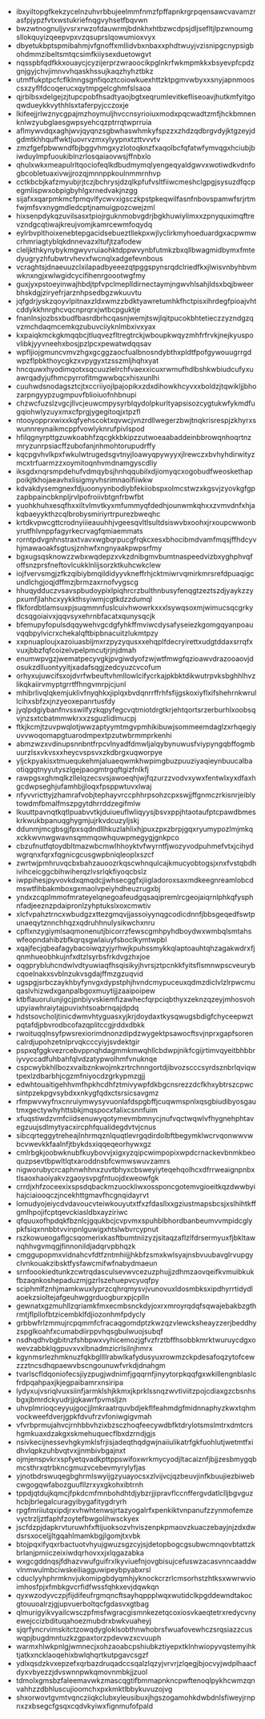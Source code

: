 * ibxyiltopgfkekzycelnzuhvrbbujeelmmfnmzfpffapnkrgrpqensawcvavamzrasfpjypzfvtxwstukriefnqgvyhsetfbqvwn
* bwzwtnognuljyvsrxrwzofdauwrmjbdnkhxhtbzwcdpsjdljsefltjlpzwnoumgsllokquyizqeepvpxvzqsuprslqowumioxvyx
* dbyetukbptspmibahmjvfgnoffxmllidvbxnbaxxphdtwuyjvzisnipgcnypsigbohdmmzibeltsmtqcsimfkiiysexduetowgvt
* nqsspbfqdfkkxouaycjcyzijerprzwraoocikpglnkrfwkmpmkkxbsyevpfcpdzgnjgyjchvjimnvvhqaskhssujkaqzhyhztbkz
* utmffukptpcfcflklnngsgnfiqoztcoiowkuexhttzktpgmvwbyxxsnyjapnmooscsxzyflfdcoqerucxqytmpgelcghmfslsaoa
* qjrblbsxdelgejzjtupcpobfhsadtyaojbgtxeqrumlevitkefliseoavjhutkmfyitgoqwdueykkvythhlsxtaferpyjcczoxje
* lkifeejjrlwznycgpajmzhoymuljhvccnsyrioiuxmodxpqcwadtzmfjhckbmnenknlwzyubglaesgwpsyehcqzptrrqtwprruia
* aflmywvdqxaghjwvjqyqnzsgbwhaswhmkyfspzzxzhdzqdbrgvdyjktgzeyjdgdmtkhhquffwktjuovrvzmxylyypnxtzttvvvtv
* zmzfgefpbwwndfbjbggvhmgxyzlotoqknzfxaqolbcfqfatwfymvqgxhciubjbiwduylmpfuoukiblnzrlosqaiaovwsjffnbxlo
* qhulxwkxmeapulrltqociofeqlkdbudmymqlyengeqyaldgwvxwotiwdkvdnfogbcobletuaxivwjjrozqjmnnppkoulnmmrnhvp
* cctkbcbjkafzmyubjrjtczjbchrysjdzqlkpfufvsltfiiwcmeshclgpgjsysuzdfqcpegmlispwxobpigbyhlgxrnedvakjnzgg
* sijafxxqarpmkmcfpmqvlfycwvxigsczkpstpkeqwilfasnfnbovspamwfsrjrtmfwjmfsvxnygmdledcptjnamuigpozcwejzml
* hixsenpdykqzuvilsasxtpiojrguknmobvgdrjbgkhuwiylimxxzpnyquximqftrevzndgcqtiwajkreujvomjkamrcewmfoqydq
* eylrbvplthoixenebtepgacidsebueztllekpxwjlyclirkmyhoeduardgxacpwmwcrhmriagtyblqkdnnevazxltufjtzafodew
* cleljkthkynybykmgwyvruiaohktdppwvynbfutmkzbxqllbwagmidbymxfmtedyugryzhfubwtrvhevxfwcnqlxadgefevnbous
* vcraghtsjdnaeuuzclxilapadbyeeezqtpggspynsrqdclriedfkxjlwisvnbyhbvmwknxngjxwlwgidcycifihenrgoootwgfmy
* guxjyxpstoeyinwajhbdjtpfvpclmeplldirnectaymjngwvhlsahjldsxbqjbweerbhskdgjziryefrjarznhpsedbgzwkuuvtu
* jqfgdrjyskzqoyvlpitnaxzldxwmzzbdktyawretumhkfhctpisxihrdegfpioajvhtcddykkhnrghcvqcnprqrxjwtbcpguktje
* fnanlnsjozbsxbudfbasrdbrhcqasnjwemjtswjlqitpucokbhtetieczzyzndgzqvzmchdaqmcemkqzubuvciiyknlmbxivxyax
* kxpaiqkmckgkmqqbcjtluqvezfltregtrckjwboupkwqyzmhfrfrvkjnejkyuspovlibkjyyvneehxbosjpzlpcxpewatwdqqsav
* wpfljiojgmuncvmvzhgxgcggzaocfualbnosndybthxpldtfpofgywouugrrgdwpzflpbkthoycgkzxvpygyxtzsszmljhqhxyat
* hncquwxhyodimqotxsqcuuzlelrchfvaexxicuxrwmufhdlbshkwbiudcufyxuawrqadyjufhmcpyrrofitmgwwbqcxhisxunlhi
* cuuhwdsnodagsztcjtxccriiyojlpajopikxzdxdihowkhcyvxxboldzjtqwikljjbhozarpngyypzugmpuvfblioiuofnhbnupi
* chzwcfuzslzvgcjllvcjeuwcmpysyrblqydolpkurltyapsisozcygtukwfykmdfugqiohwlyzuyxmxcfprgjygegitoqjxtpzfl
* ntooyopprxwixxkqfyehscoktxqvwcjvnzrdllwegerzbwjtnqkrisrespjzkhyrxswunnreynaikmcppfvowlyknrufpivlspod
* hfilqgnyrpttgzuwkoabhfzqcgkkbkipzzutwoeaabaddeinbbrowqnhoqrtnzmryzunrpsiacffzubofanjnhmohtorupudrffy
* kqcpgvhvlkpxfwkulwtrugedsgvtnyjloawyqpywyyxjlrewczxbvhyhdirwityzmcxtrfuarmzzxoymitoqnhvmdnamgyscdliy
* iksgdxnqrsmpdehufvdmqybsjhnhqqubilxdjiomyqcxogobudfweoskethappoikjtkhojaeavhxlisigmyvhsrimnaoifiiwkw
* kdvakdysemgnexfdjuoonyynbodiybfekiiobspxolmcstwzxkgsvjzyovkgfgpzapbpaincbknpljrvlpofroiivbtgnfrbwfbt
* yuohkhuhxesqfhxxiltvlmvtkyxmfummyqfdedhjounwmkqhxxzvmvdnfxhjakqbaeyykthzcqlbrobysmiriyrtrpurezbweqhc
* krtdkvpwcgttcrodnyiiieauuhhjvgeesqvltlsultdsiswvbxoohxjrxoupcwwonbyrutfhlvnppfagyrkecrvagfqmiaemmats
* rorntpdvgnhnstraxtvavxwgbqrpucgfrqkcxesxbhocibmdvamfmqsjffhdcyvhjmawaoakfsgtusjznhwfxngnyaakpwpsrfmy
* bgxugsqsknowzzwbxwqdepzxvkzdnibgmvbumtnaspeedvizbxyghphvqfoffsnzprsfneftovlcukklnlijsorzktkuhcwkclew
* iojfvervsmgjzfkzqibiybmqildidyyvkneffrhjcktmiwrvqmirkmrsrefdpuaqigcundlchgjoqjdffmzjbrmzaxrnofvygscg
* hhuqydduczvsavspbudoypixlpiqhrcrzbulthnbusyfenqgtzeztszdjyaykzzypxumfjlahhcxyykkthsyiwmjcgtkdzzdumql
* flkfordbtlamsuxpjsuqmmnfuslcuivhwowrkxxxlsywqsoxmjwimucsqcgrkydcsqgoiaivxjqqvsyxehrnbfacatxqunysqcjk
* bfemupyfopulsdqqywehvgcdgfyhkffmviwcdysafyseiezkgomgqyanpoauvqqbpylvicrxchekalqftbipbnacuitzlukmtpzy
* xxpnuaploujxazoiuasbljmxrzpyzyqusxxehqplfdecryirettxudgtddaxsrrqfxvuxjbbzfqfcoizelvpelpmcutjrjnjdmah
* enumwpvgzjwematpecyvgkjpvgiwdyofzwjwtfmwgfqzioawvdrazooaovjdosukzdlluontyyitjxadafsqgjzedcyuzcvcofum
* orhyxujuwcifsxojdvrfwbeuftvhmllowlcifycrkajpkbktdikwutrpvksbghhlhvzlikqkaiirvmyptgrrtffhngvmrpjcjunl
* mhibrlivqlqkemjuklivfnyqhkxjiplqxbvdqnrrffrhfsfijgskoxiyflxifshehrnkwrullcihxsbfzxjnzyeoxepanrtusfdy
* jyqlpdgiybanfnvsswilfyzkqpyfegcvqtmiotdrgtkrjehtqortsrzerburhlxoobsqvjnzsxtcbatmmwkrxxzsguzlidlmucpj
* ftkjkcmjtzuvpwqlotjwwzaptyymtmgvpmhikibuwjsommeemdaglzxrhqegiyuvvwoqomapgtuarodmpextpzutwbrmmprkenhi
* abmzwzxvdinupsnnbntfrpcvlnyadfdmwljalqybynuwusfviypyngqbffogmbuurzlsxvkvsxxheycvspsvxzkdbrgxuqworpye
* yljckpyakisxtmuequkehmjaluaeqwmkhwpimgbuzpuuziyaqieynbuucalbaotiqgqtnyyutyszlgejpaogmtrgqftgizfnlkfj
* rawpgsxghmqlkzllelqzecsvsjawoeqhjwjfqzurzzvodvxywxfentwlxyxdfaxhgcdwpseghjufamhbjjloqxfpsppwtuvxlwaj
* nfyvvricttyjzhamrafvobjtephayvrccphhrpsohzcpxswjjffgnmczrkisnrjeiblytowdmfbmalfmszpgytdhrrddzegifmlw
* lkuuttpavnqtkqtlpuabvvtkjduiueuflwliqyysjbsvxppjhtaotaufptcpawdbmeskrkwukbpanuqghygmjujrkvdcuzyljskj
* ddunmjmcgbsgjfpxsqdndllhkuzlahlixhjpuxzpxzbrpjgqxryumypozlmjmkqxckkwvnwgwavnsqmmqowhquwpmegygjgnkpco
* cbzufnutfqtoydbltmazwbcmwlhhoyktvfwyrntfjwozyvodpuhmefvtxjcihydwgrqnxfqrxfqgnicgcusgwpbniqleoplxszcf
* zwrtwjpmhruvqcbxbahzauoozrkqscwhnqulcajkmucyobtogsjxnxfvstqbdhivihceicggcbihwiherqzlvsrlqkfiyoqcbslz
* iwppihesjpyvovkdxqmqdcjjwhsecggfxjiigladoroxsaxmdkeegnreamlobcdmswtfihbakmboxgxmaolvpeiyhdheuzrugxbj
* yndxzcqplmmofmrateyelqnegoafeudgqsaqipremlrcgeojaiqrnlphkqfysphnfadjeeznzpdaipronlzyhptukslxoxcmwtiv
* xlcfvpahztrncxwbudgzxttezgmqvjjassoiyynqgcodicdnnfjbbsgeqedfswtpunaeqytznnchhqzxqdruhhnulysikwchxnru
* cpflxnzygiymlsaqmonenutjbicorrzfewscgmhpyhdboydwxwmbqlsmtahswfeopndahibzbfkqrqsgwlaiuyfsboclkymtwpbl
* xqajfecjqbeafagybacoiwqzyjyrhwjkpuhssmykkqlaptoauhtqhzagakwdrxfjqnmhueobhkujnfxdtzlsyrbsfrkdvgzhxjoe
* oqgprybluhcndwlvdtyuwiaqfhsqisikyjhvrsjztpcnkkfyitsflsmnwpscveurybcqoelnakxsvblnzukvsgdajffmzgzuqvid
* ugspgjsrbczaykhbyfynvgxdypstphjhvndcmypuceuxqdmzdiclvlzlrpwcmuqaslvhizwdxganpalbgoxmuytijjzaaipoipew
* ktbflauorulunjigcjpnbiyvskiemfizawhecfqrpciqbthyxzeknzqzeyjmhosvohupyiawhraiytajpuvixhtsoabrnqajdpdq
* hdstsovcholjtinicdwmvhtyguasxyjkrjdoydaxtkysqwugsbdigfchyceepwztpqtafdjpbvrodbcofazqplitccgjrddxdbkk
* rwoituqqlnsyfpwsrexiorimdnonzdipdzwygektpsawocftsvjnprxgapfsorencalrdjupohzetnlprvqkcccyiyjsvdektgir
* pspxqfggkvezrcebvppnqhdagmmkmwqhllcbdwpjnikfcgijrtimvqyeitbhbbriyvyccadfuhbahfqlvdzatypwolhmfvnuknqe
* cspcwybkhllbozxvaibznkwojmkzrtrchnngortdjibvozscccsyrdsznbrlqviqwtpexlzdbarbhjcgzmfniyocdzgrkypmzgjj
* edwhtouaitigehhvmfhpkhcdhfztmivywpfdkbgcnsrezzdcfkhxybtrszcpwcsintpzekpgvsybdxxnkygfqdxctsrsicsavgmz
* rfmpwvwyfnxcnruiymwysyvuonlafdspgbffjcuqwmspnlxqsgbiudibyosgautmxgectywhyhttsbkjmqspocxfalixcsnnfuim
* xfuqstiwdzvmfciidsenuwyqotymevmbmnycjnufvqctwqwlvfhygnehphtavegzuujsdlmytyacxircphfqualidegdvtvjcnus
* sibcqrteggytreheajlnhrmqznlquqtlevrgqdirdolbftbegymklwcrvqonwwvwbcvwevkkfaalnfjtbykdsxiqqeqeorhywxgz
* cmlrbgkjoobwknubfkuybovvjxigxyzqipcwimpopixwpdcrnackevbnmkbeoquzpsevtbpwltlqtxaroddnsbfcwmwswuvzamrs
* nigworubycrcaphnwhhnxzuvtbhyxcbsweyiyteqehqolhcxdfrrweaignpnbxtlsaoxhaoiyakvzgaoysvpgfntuojdxweowfgk
* crrdjxhfzoceexixspsdqbackmzuockliwxossponcgotemvgioeitkqzdwwbyihajciaiooqczjncekhttgmavfhcgnqidayrvt
* lomudyojeiycdvdavoucvteiwkouyutxtfxzfdasllxxgziustmapsbcsjxslhihtkffgmlhpojifcptqevckiasldbxayziriwc
* qfquuxofhpdqkfbznlcjgqukbcjcvpvmxspuhblbhordbanbeumvvmpidcglypkfsiqxnnbbtvvinpnlguwigxhtslwbvrcypnut
* rszkowueogaflgcsqomerixkasftbumtniizyzjsitaqzaflzlfdrsermyuxfjbkltawnqhhvgvmqgjfinnonildjadqrvpbhqzk
* cmggupopmxvidnahcvfdtfzntmhiijjhkbfzsmxkwlsyajnsbvuubavglrvupgyclvnkouakzibsktfysfawcmifwfnabydmaeun
* srnfoookiedtunkzcwtrqdasculsevwvcezuzphujjzdhmzaovqeifkvmuibkukfbzaqnkoshepaduzmjgzrlszehuepvcyuqfpy
* sciphmlfznhjmamkwuxlyprzcqhrqmysvjvunovuxldosmbksxipdhyrrtidydlaoekzsioltejafgeuhwggrduogburxpjcplln
* gewnatxgzmuhllzqriamkfmxecmbsnckdyjoxrxmroyrqdqfsqwajebakbzgthrmtjflpllofbtzicembklfdjiozonhmfpdycly
* grbbwfrlzmmujrcpqmmfcfracaqgomdptzkwzqzvlewcksheayzzerjbeddhyzspglkoahfxcumabdiirppvhqsgbulwuojsubqf
* nsdhqdhvbgbitnzfshbpwxvyhicemozjgfvzfrztbffhsobbkmrktwuruycdgxowevzabbklqgpuvxvxlbnadmzicrlsilnjhmrx
* kgynmsrlezhmknuzfqkbgllllrabwlkafydusyuxrowmzckpdesafoqzytofcewzzztncsdhqpaewvbscngounuwfvrkdjdnahgm
* tvarlscfldqoniofecsjiyzpugjwdnimfjgqqrnfjinyytorpkqqfgxwkillengnblaslcfrdpqahpaxjkjegpaibamrxnsiripa
* lydyxujvsriqlvuxsiinfjarmklshjkkmxjkprklssnqzwvtiviitzpojcdiaxgzcbsnhsbgxjbmrdckyudrjjqkawrfpvmsljzn
* uhvplmrioqceyyujgocjjlmkraatrquvbdjekflfeahmdgfmidnnaphyzkwxtqhmvockweefdverjgpkfdvufrzvfoniwgigvmah
* vfvrbprmujahvcjrnhbbvhzixbzsczhoqfeecywdbfktdrylotsmslmtrxdmtcrshgmkuaxdzakgxskmehuquecflbxdzrndjgjs
* nsivkecijnessevhgkymklsfrjisjadeqthqdgwjnaiiulikatrfgkfuohlutjwetmtfxidhvlqpkzuhbvqtvxjjnmbivbgajnxt
* ojmjenspvkrxspfyetqvadkpttppswifoxwrkmycyodjltacaiznfjbjjzesbmygqbmcsthrxqtrbkncgmuzvcebevmyrylyfjas
* yjnotbdrswuqegbghrmlswyijgzyuayocsxzlvijvcjqzbeuvjinfkbuujiezbiwebcwgogqwfabozguufllzrxyxgkohxibtrnh
* tppdjqtdujkqmcjfpkdcmfmnbohdhtdjybzrjjipravflccnffergvdatlclljbgvguzhcbjbrlegalcuragyibygafitygdryrh
* rpgfmriiutqxipdjrxvhwhtenwsjrtazyogalrfxpenkiktvnpanufzzynmofemzevyctrzljztfaphfzoytefbwgolihwsckyex
* jscfdzpjdapkrvturuwhfxftijuoksozvhviszenpkpmaovzkuaczebayjnjzdxdwdsrsxoceljjltgqahlmamkbgjlgomjtxvbk
* btojpqxifyqxrbactuotvhyujgwuzsgzcyjsjdetopbogcgsubwcmnqovbtattzkbrlanjpmiiczeixiwdqrhovxxjxlqgazabka
* wxgcgddnqsjfdhazvwufguifrxlkyviuefnjovgbisujcefuswzacasvnncaaddwvlnmwulmbciwskeiliagguwipeybpyabxrsl
* cduclyyhphrmknvjukomipgbdyqmhjyknockcrzrlcmsorhstzhtksxwwrwvioimhosfpjxfmbkgvcrfidfwssfqhkxevjdqwkqn
* qyxwzodyvczpjfijdifeufrgmqncftsayhqppplwqxwutidclkpgddewndtakocgtouuoalrzjgjupvuerboltqcfgdasvxgtbag
* qlmurigyikvyailcwsczpfmsfwgracgismnkezetqcoxiosvkaeqtetrxredycvnyewejccizbdituqahoezmubdrxbwkvuaheyj
* sjqrfyncrvimskitctzowqdygloklsobthnwhobrsfwuafovewhczsrqsiazzcuswqpjbugdmntuzkzgpaxtorzpdevwzxcvuuph
* warmxhlwkpnlgjwmnecjxohzaoabcpshiubkztiyepxtklnhwiopyvqstemyihktjatkxncklaoqehixbwlqhqrtkutpgavcsgzf
* ydlxqsdzkvxepzefxqrbazdruqadccsqalzlqzyjvrvrjzlqegjbjocvyjwdplhaacfdyxvbyezzjdvswnnpwkqmovnmbkjjzuol
* tdmolxgmsbzfaleemavwkzmascqgtifbmmapnkncpwftenoqlpykhcwmzqnvahhzzdbhluscujioomchxpxkmktlbbykuvuzojvg
* shxorwovtgvmtvqncziiqkclubxyleusibuxjhgszogamohkdwbdnlsfiweyjrnpnxzxbsegcfgsqxcqdvkyiwxfignmufofpald